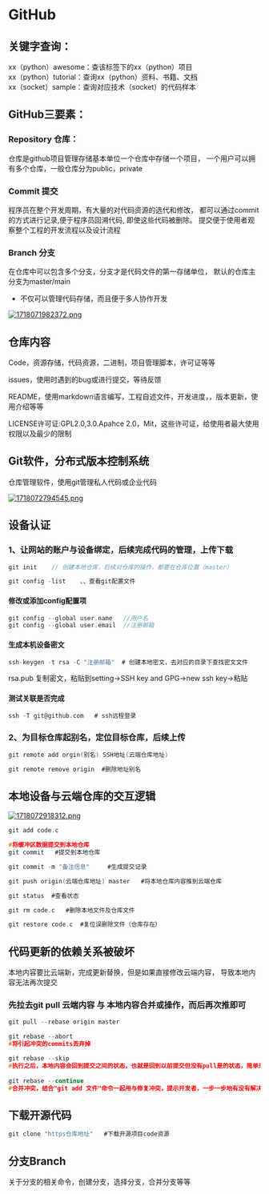 # GitHub


## 关键字查询：

xx（python）awesome：查该标签下的xx（python）项目<br>
xx（python）tutorial：查询xx（python）资料、书籍、文档<br>
xx（socket）sample：查询对应技术（socket）的代码样本<br>

## GitHub三要素：

### Repository 仓库：
仓库是github项目管理存储基本单位一个仓库中存储一个项目，
一个用户可以拥有多个仓库，一般仓库分为public，private

### Commit 提交
程序员在整个开发周期，有大量的对代码资源的选代和修改，
都可以通过commit的方式进行记录,便于程序员回溯代码,
即使这些代码被删除。
提交便于使用者观察整个工程的开发流程以及设计流程

### Branch 分支
在仓库中可以包含多个分支，分支才是代码文件的第一存储单位，
默认的仓库主分支为master/main
* 不仅可以管理代码存储，而且便于多人协作开发

[![1718071982372.png](https://i.postimg.cc/m26tx0Yz/1718071982372.png)](https://postimg.cc/dLrqrNSw)

## 仓库内容

Code，资源存储，代码资源，二进制，项目管理脚本，许可证等等

issues，使用时遇到的bug或进行提交，等待反馈

README，使用markdown语言编写，工程自述文件，开发进度，，版本更新，使用介绍等等

LICENSE许可证:GPL2.0,3.0.Apahce 2.0，Mit，这些许可证，给使用者最大使用权限以及最少的限制

## Git软件，分布式版本控制系统
仓库管理软件，使用git管理私人代码或企业代码

[![1718072794545.png](https://i.postimg.cc/TYZfJGj9/1718072794545.png)](https://postimg.cc/ZCFGJGMB)

## 设备认证

### 1、让网站的账户与设备绑定，后续完成代码的管理，上传下载

```C
git init    // 创建本地仓库，后续对仓库的操作，都要在仓库位置（master）

```

```C
git config -list    、、查看git配置文件

```

#### 修改或添加config配置项

```C
git config --global user.name   //用户名
git config --global user.email  //注册邮箱

```

#### 生成本机设备密文

```C
ssh-keygen -t rsa -C "注册邮箱"  # 创建本地密文，去对应的目录下查找密文文件

```
rsa.pub 复制密文，粘贴到setting->SSH key and GPG->new ssh key->粘贴

#### 测试关联是否完成

```C
ssh -T git@github.com   # ssh远程登录 

```
### 2、为目标仓库起别名，定位目标仓库，后续上传

```C
git remote add orgin(别名) SSH地址(云端仓库地址)

git remote remove origin  #删除地址别名

```
## 本地设备与云端仓库的交互逻辑

[![1718072918312.png](https://i.postimg.cc/cJcWWnp9/1718072918312.png)](https://postimg.cc/5HjTq6NL)

```C
git add code.c

```

```C
#将缓冲区数据提交到本地仓库
git commit   #提交到本地仓库

git commit -m "备注信息"     #生成提交记录

```
```C
git push origin(云端仓库地址) master   #将本地仓库内容推到云端仓库

```

```C
git status	#查看状态
```

```C
git rm code.c	#删除本地文件及仓库文件
```
```C
git restore code.c 	#复位误删除文件（仓库存在）
```

## 代码更新的依赖关系被破坏
本地内容要比云端新，完成更新替换，但是如果直接修改云端内容，
导致本地内容无法再次提交

### 先拉去git pull 云端内容 与 本地内容合并或操作，而后再次推即可
```C
git pull --rebase origin master
```

```C
git rebase --abort  	
#将引起冲突的commits丢弃掉

git rebase --skip	
#执行之后，本地内容会回到提交之间的状态，也就是回到以前提交但没有pull是的状态，简单来说就是撤销rebase
			
git rebase --continue 	
#合并冲突，结合"git add 文件"命令一起用与修复冲突，提示开发者，一步一步地有没有解决冲突。

```
## 下载开源代码
```C
git clone "https仓库地址"	#下载开源项目code资源
```

## 分支Branch
关于分支的相关命令，创建分支，选择分支，合并分支等等


